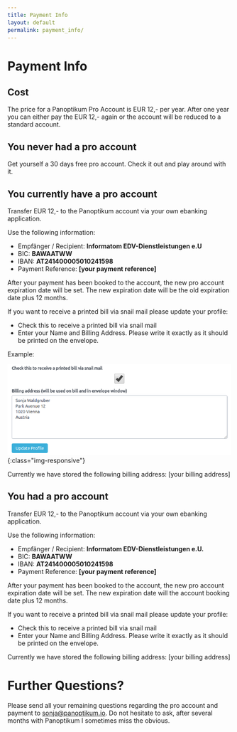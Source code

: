 ```yaml
---
title: Payment Info
layout: default
permalink: payment_info/
---
```


# Payment Info

## Cost

The price for a Panoptikum Pro Account is EUR 12,- per year. After one year you can either pay the EUR 12,- again or the account will be reduced to a standard account.

## You never had a pro account

Get yourself a 30 days free pro account. Check it out and play around with it.

## You currently have a pro account

Transfer EUR 12,- to the Panoptikum account via your own ebanking application.

Use the following information:
* Empfänger / Recipient: **Informatom EDV-Dienstleistungen e.U**
* BIC: **BAWAATWW**
* IBAN: **AT241400005010241598**
* Payment Reference: **[your payment reference]**

After your payment has been booked to the account, the new pro account expiration date will be set. The new expiration date will be the old expiration date plus 12 months.

If you want to receive a printed bill via snail mail please update your profile:
* Check this to receive a printed bill via snail mail
* Enter your Name and Billing Address. Please write it exactly as it should be printed on the envelope.

Example:

![Billing Address](/img/billing_address.png){:class="img-responsive"}


Currently we have stored the following billing address: [your billing address]


## You had a pro account

Transfer EUR 12,- to the Panoptikum account via your own ebanking application.

Use the following information:
* Empfänger / Recipient: **Informatom EDV-Dienstleistungen e.U.**
* BIC: **BAWAATWW**
* IBAN: **AT241400005010241598**
* Payment Reference: **[your payment reference]**

After your payment has been booked to the account, the new pro account expiration date will be set. The new expiration date will the account booking date plus 12 months.

If you want to receive a printed bill via snail mail please update your profile:
* Check this to receive a printed bill via snail mail
* Enter your Name and Billing Address. Please write it exactly as it should be printed on the envelope.

Currently we have stored the following billing address: [your billing address]


# Further Questions?

Please send all your remaining questions regarding the pro account and payment to <sonja@panoptikum.io>. Do not hesitate to ask, after several months with Panoptikum I sometimes miss the obvious.
